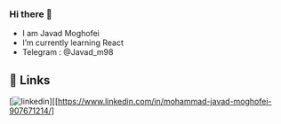 ### Hi there 👋

- I am Javad Moghofei
- I’m currently learning React
- Telegram : @Javad_m98

## 🔗 Links

[![linkedin](https://img.shields.io/badge/linkedin-0A66C2?style=for-the-badge&logo=linkedin&logoColor=white)][[https://www.linkedin.com/in/mohammad-javad-moghofei-907671214/]


<!--
**thisJavad98/thisJavad98** is a ✨ _special_ ✨ repository because its `README.md` (this file) appears on your GitHub profile.

Here are some ideas to get you started:

- 🔭 I’m currently working on ...
- 🌱 I’m currently learning ...
- 👯 I’m looking to collaborate on ...
- 🤔 I’m looking for help with ...
- 💬 Ask me about ...
- 📫 How to reach me: ...
- 😄 Pronouns: ...
- ⚡ Fun fact: ...
-->
